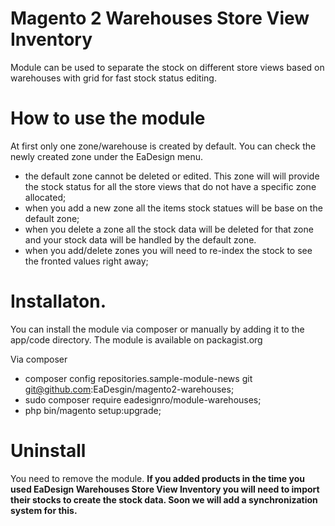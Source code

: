 # Magento 2 Warehouses Store View Inventory

Module can be used to separate the stock on different store views based on warehouses with grid for fast stock status editing.

# How to use the module

At first only one zone/warehouse is created by default. You can check the newly created zone under the EaDesign menu.

* the default zone cannot be deleted or edited. This zone will will provide the stock status for all the store views that do not have a specific zone allocated;
* when you add a new zone all the items stock statues will be base on the default zone;
* when you delete a zone all the stock data will be deleted for that zone and your stock data will be handled by the default zone.
* when you add/delete zones you will need to re-index the stock to see the fronted values right away;

# Installaton. 

You can install the module via composer or manually by adding it to the app/code directory. The module is available on packagist.org

Via composer

- composer config repositories.sample-module-news git git@github.com:EaDesgin/magento2-warehouses;
- sudo composer require eadesignro/module-warehouses;
- php bin/magento setup:upgrade;

# Uninstall 

You need to remove the module. 
**If you added products in the time you used EaDesign Warehouses Store View Inventory you will need to import their stocks to create the stock data. Soon we will add a synchronization system for this.**
